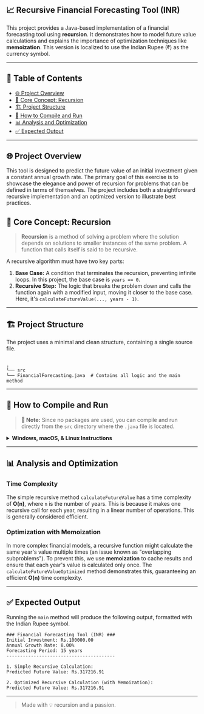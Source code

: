 
## 📈 Recursive Financial Forecasting Tool (INR)

This project provides a Java-based implementation of a financial forecasting tool using **recursion**. It demonstrates how to model future value calculations and explains the importance of optimization techniques like **memoization**. This version is localized to use the Indian Rupee (₹) as the currency symbol.

---

## 📂 Table of Contents

- [🌐 Project Overview](#-project-overview)
- [🧠 Core Concept: Recursion](#-core-concept-recursion)
- [🏗️ Project Structure](#️-project-structure)
- [🚀 How to Compile and Run](#-how-to-compile-and-run)
- [📊 Analysis and Optimization](#-analysis-and-optimization)
- [✅ Expected Output](#-expected-output)

---

## 🌐 Project Overview

This tool is designed to predict the future value of an initial investment given a constant annual growth rate. The primary goal of this exercise is to showcase the elegance and power of recursion for problems that can be defined in terms of themselves. The project includes both a straightforward recursive implementation and an optimized version to illustrate best practices.

## 🧠 Core Concept: Recursion

> **Recursion** is a method of solving a problem where the solution depends on solutions to smaller instances of the same problem. A function that calls itself is said to be recursive.

A recursive algorithm must have two key parts:
1. **Base Case:** A condition that terminates the recursion, preventing infinite loops. In this project, the base case is `years == 0`.
2. **Recursive Step:** The logic that breaks the problem down and calls the function again with a modified input, moving it closer to the base case. Here, it's `calculateFutureValue(..., years - 1)`.

---

## 🏗️ Project Structure

The project uses a minimal and clean structure, containing a single source file.

```

.
└── src
└── FinancialForecasting.java  # Contains all logic and the main method

````

---

## 🚀 How to Compile and Run

> **📌 Note:** Since no packages are used, you can compile and run directly from the `src` directory where the `.java` file is located.

<details>
<summary><strong>Windows, macOS, & Linux Instructions</strong></summary>

1. **Open your terminal** and navigate to this project's `src` directory.

```bash
cd /path/to/your/project/RecursiveFinancialForecasting/src
````

2. **Compile the `.java` source file.** This creates the `FinancialForecasting.class` file.

```bash
javac FinancialForecasting.java
```

3. **Run the application.** Use the `java` command followed by the class name.

```bash
java FinancialForecasting
```

</details>

---

## 📊 Analysis and Optimization

### Time Complexity

The simple recursive method `calculateFutureValue` has a time complexity of **O(n)**, where `n` is the number of years. This is because it makes one recursive call for each year, resulting in a linear number of operations. This is generally considered efficient.

### Optimization with Memoization

In more complex financial models, a recursive function might calculate the same year's value multiple times (an issue known as "overlapping subproblems"). To prevent this, we use **memoization** to cache results and ensure that each year's value is calculated only once. The `calculateFutureValueOptimized` method demonstrates this, guaranteeing an efficient **O(n)** time complexity.

---

## ✅ Expected Output

Running the `main` method will produce the following output, formatted with the Indian Rupee symbol.

```plaintext
### Financial Forecasting Tool (INR) ###
Initial Investment: Rs.100000.00
Annual Growth Rate: 8.00%
Forecasting Period: 15 years
----------------------------------------

1. Simple Recursive Calculation:
Predicted Future Value: Rs.317216.91

2. Optimized Recursive Calculation (with Memoization):
Predicted Future Value: Rs.317216.91
```

---

> Made with 💡 recursion and a passion.


